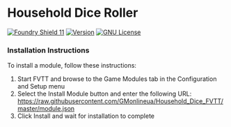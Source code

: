 # Household Dice Roller

[![Foundry Shield 11]][Foundry URL]
[![Version]][Version URL]
[![GNU License]][GNU URL]

### Installation Instructions

To install a module, follow these instructions:

1. Start FVTT and browse to the Game Modules tab in the Configuration and Setup menu
2. Select the Install Module button and enter the following URL: https://raw.githubusercontent.com/GMonlineua/Household_Dice_FVTT/master/module.json
3. Click Install and wait for installation to complete

[Foundry Shield 11]: https://img.shields.io/badge/Foundry-11-informational?style=flat-square
[Foundry URL]: https://foundryvtt.com

[Version]: https://img.shields.io/badge/Version-1.0-orange?style=flat-square
[Version URL]: https://github.com/GMonlineua/Foundry_Rogue

[GNU License]: https://img.shields.io/badge/License-GNU-green?style=flat-square
[GNU URL]: https://github.com/GMonlineua/Foundry_Rogue/blob/master/LICENSE.md
